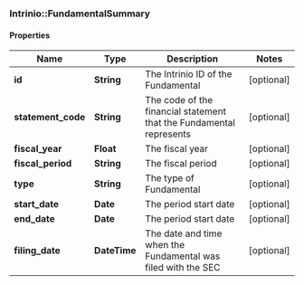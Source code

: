 ### Intrinio::FundamentalSummary

#### Properties
Name | Type | Description | Notes
------------ | ------------- | ------------- | -------------
**id** | **String** | The Intrinio ID of the Fundamental | [optional] 
**statement_code** | **String** | The code of the financial statement that the Fundamental represents | [optional] 
**fiscal_year** | **Float** | The fiscal year | [optional] 
**fiscal_period** | **String** | The fiscal period | [optional] 
**type** | **String** | The type of Fundamental | [optional] 
**start_date** | **Date** | The period start date | [optional] 
**end_date** | **Date** | The period start date | [optional] 
**filing_date** | **DateTime** | The date and time when the Fundamental was filed with the SEC | [optional] 


